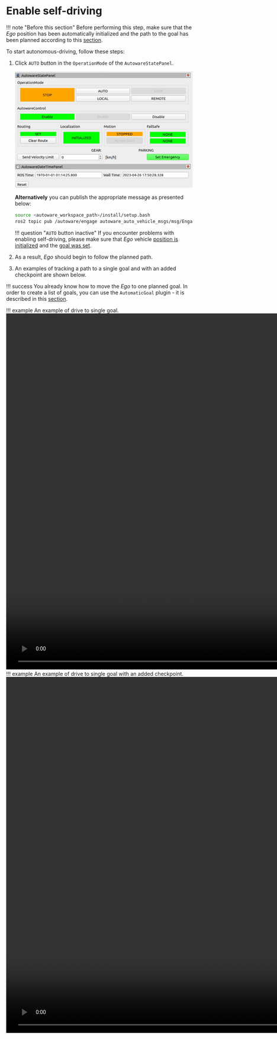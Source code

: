 # Enable self-driving

!!! note "Before this section"
    Before performing this step, make sure that the *Ego* position has been automatically initialized and the path to the goal has been planned according to this [section](../SetASingleGoal/).

To start autonomous-driving, follow these steps:

1. Click `AUTO` button in the `OperationMode` of the `AutowareStatePanel`.

    ![Auto button](auto_button.gif)

    **Alternatively** you can publish the appropriate message as presented below:

    ```bash
    source <autoware_workspace_path>/install/setup.bash
    ros2 topic pub /autoware/engage autoware_auto_vehicle_msgs/msg/Engage '{engage: True}' -1
    ```

    !!! question "`AUTO` button inactive"
        If you encounter problems with enabling self-driving, please make sure that *Ego* vehicle [position is initialized](../SetTheInitializationPosition/) and the [goal was set](../SetASingleGoal/).

2. As a result, *Ego* should begin to follow the planned path.

3. An examples of tracking a path to a single goal and with an added checkpoint are shown below.

!!! success 
    You already know how to move the *Ego* to one planned goal. In order to create a list of goals, you can use the `AutomaticGoal` plugin - it is described in this [section](../SetGoalList/).

!!! example
    An example of drive to single goal.
    <video width="1920" controls>
        <source src="set_goal.mp4" type="video/mp4">
    </video>
!!! example
    An example of drive to single goal with an added checkpoint. 
    <video width="1920" controls>
        <source src="goal_checkpoint.mp4" type="video/mp4">
    </video>
